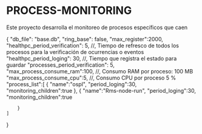 # PROCESS-MONITORING
Este proyecto desarrolla el monitoreo de procesos específicos que caen


{
  "db_file": "base.db",
  "ring_base": false,
  "max_register":2000,
  "healthpc_period_verification": 5,   //, Tiempo de refresco de todos los procesos para la verificación de ocurrencias o eventos
  "healthpc_period_loging": 30,       //, Tiempo que registra el estado para guardar
  "processes_period_verification": 5,
  "max_process_consume_ram":100,  //, Consumo RAM por proceso: 100 MB
  "max_process_consume_cpu":5,    //, Consumo CPU por proceso 5 %
  "process_list":[
        {
          "name":"ospl",
          "period_loging":30,
          "monitoring_children":true
        },
        {
          "name":"Rms-node-run",
          "period_loging":30,
          "monitoring_children":true
        
        }
    ]
    
}

